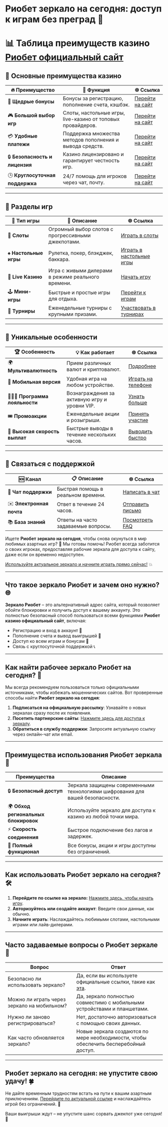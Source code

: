 # Риобет зеркало на сегодня: доступ к играм без преград 🎰

# 📊 Таблица преимуществ казино [Риобет официальный сайт](https://brandplay.link/dtx89f2L)

## 💎 Основные преимущества казино

| 🔥 **Преимущество** | 🎯 **Функция** | 🌐 **Ссылка** |
|----------------------|----------------|---------------|
| 🎁 **Щедрые бонусы**  | Бонусы за регистрацию, пополнение счета, кэшбэк. | [Перейти на сайт](https://brandplay.link/dtx89f2L) |
| 🎮 **Большой выбор игр** | Слоты, настольные игры, live-казино от топовых провайдеров. | [Перейти на сайт](https://brandplay.link/dtx89f2L) |
| 💳 **Удобные платежи** | Поддержка множества методов пополнения и вывода средств. | [Перейти на сайт](https://brandplay.link/dtx89f2L) |
| 🔒 **Безопасность и лицензия** | Казино лицензировано и гарантирует честность игр. | [Перейти на сайт](https://brandplay.link/dtx89f2L) |
| 🕒 **Круглосуточная поддержка** | 24/7 помощь для игроков через чат, почту. | [Перейти на сайт](https://brandplay.link/dtx89f2L) |

---

## 🎰 Разделы игр

| 🎲 **Тип игры**      | 📖 **Описание**                | 🌐 **Ссылка** |
|----------------------|--------------------------------|---------------|
| 🎰 **Слоты**         | Огромный выбор слотов с прогрессивными джекпотами. | [Играть в слоты](https://brandplay.link/dtx89f2L) |
| ♠️ **Настольные игры** | Рулетка, покер, блэкджек, баккара. | [Играть в настольные игры](https://brandplay.link/dtx89f2L) |
| 🎥 **Live Казино**    | Игра с живыми дилерами в режиме реального времени. | [Начать игру](https://brandplay.link/dtx89f2L) |
| 🕹️ **Мини-игры**     | Быстрые и простые игры для отдыха. | [Перейти к играм](https://brandplay.link/dtx89f2L) |
| 🤑 **Турниры**        | Еженедельные турниры с крупными призами. | [Участвовать в турнирах](https://brandplay.link/dtx89f2L) |

---

## 🚀 Уникальные особенности

| 🏆 **Особенность**   | 💡 **Как работает**            | 🌐 **Ссылка** |
|----------------------|--------------------------------|---------------|
| 🌍 **Мультивалютность** | Прием различных валют и криптовалют. | [Подробнее](https://brandplay.link/dtx89f2L) |
| 📱 **Мобильная версия** | Удобная игра на любом устройстве. | [Играть на телефоне](https://brandplay.link/dtx89f2L) |
| 🧑‍🤝‍🧑 **Программа лояльности** | Вознаграждения за активную игру и уровни VIP. | [Узнать больше](https://brandplay.link/dtx89f2L) |
| 🎟️ **Промоакции**    | Еженедельные акции и розыгрыши. | [Принять участие](https://brandplay.link/dtx89f2L) |
| 🚀 **Высокая скорость выплат** | Быстрые выводы в течение нескольких часов. | [Выводить быстро](https://brandplay.link/dtx89f2L) |

---

## 💬 Связаться с поддержкой

| 🆘 **Канал**         | 📋 **Описание**               | 🌐 **Ссылка** |
|----------------------|--------------------------------|---------------|
| 💬 **Чат поддержки** | Быстрая помощь в реальном времени. | [Написать в чат](https://brandplay.link/dtx89f2L) |
| ✉️ **Электронная почта** | Ответ в течение 24 часов.       | [Отправить письмо](https://brandplay.link/dtx89f2L) |
| 📚 **База знаний**    | Ответы на часто задаваемые вопросы. | [Посмотреть FAQ](https://brandplay.link/dtx89f2L) |

Ищете **Риобет зеркало на сегодня**, чтобы снова окунуться в мир любимых азартных игр? 🎲 Мы готовы помочь! Риобет всегда заботится о своих игроках, предоставляя рабочие зеркала для доступа к сайту, даже если он временно недоступен. 

[Используйте актуальное зеркало и начните играть прямо сейчас!](https://brandplay.link/dtx89f2L) 💥

---

## Что такое зеркало Риобет и зачем оно нужно? 🌐

**Зеркало Риобет** – это альтернативный адрес сайта, который позволяет обойти блокировки и получить доступ к вашему аккаунту. Это полностью безопасный способ пользоваться всеми функциями **Риобет казино официальный сайт**, включая:

- Регистрацию и вход в аккаунт 🔐
- Пополнение счета и вывод выигрышей 💸
- Доступ ко всем играм и бонусам 🎁
- Связь с круглосуточной поддержкой 📞

---

## Как найти рабочее зеркало Риобет на сегодня? 🚀

Мы всегда рекомендуем пользоваться только официальными источниками, чтобы избежать мошеннических сайтов. Вот проверенные способы найти **Риобет зеркало на сегодня**:

1. **Подписаться на официальную рассылку**: Узнавайте о новых зеркалах сразу после их появления.
2. **Посетить партнерские сайты**: [Нажмите здесь для доступа к зеркалу](https://brandplay.link/dtx89f2L).
3. **Обратиться в службу поддержки**: Запросите актуальную ссылку через онлайн-чат или email.

---

## Преимущества использования Риобет зеркала 🎯

| **Преимущества**              | **Описание**                                                                                                         |
|-------------------------------|---------------------------------------------------------------------------------------------------------------------|
| 🔒 **Безопасный доступ**        | Зеркала защищены современными технологиями шифрования для вашей безопасности.                                         |
| 🌍 **Обход региональных блокировок** | Используйте зеркало для доступа к казино из любой точки мира.                                                      |
| ⚡ **Скорость соединения**      | Быстрое подключение без лагов и задержек.                                                                            |
| 🎁 **Полный функционал**        | Все бонусы, акции и игры доступны без ограничений.                                                                   |

---

## Как использовать Риобет зеркало на сегодня? 🛠️

1. **Перейдите по ссылке на зеркало:** [Нажмите здесь, чтобы начать игру](https://brandplay.link/dtx89f2L).
2. **Авторизуйтесь или создайте аккаунт**: Введите свои данные, как обычно.
3. **Начните играть**: Наслаждайтесь любимыми слотами, настольными играми или лайв-дилерами.

---

## Часто задаваемые вопросы о Риобет зеркале 🧐

| **Вопрос**                                | **Ответ**                                                                                                  |
|------------------------------------------|-----------------------------------------------------------------------------------------------------------|
| Безопасно ли использовать зеркало?       | Да, если вы используете официальные ссылки, такие как [эта](https://brandplay.link/dtx89f2L).              |
| Можно ли играть через зеркало на мобильном? | Да, зеркало полностью совместимо с мобильными устройствами и планшетами.                                  |
| Нужно ли заново регистрироваться?        | Нет, достаточно авторизоваться с помощью своих данных.                                                    |
| Как часто обновляется зеркало?           | Новые зеркала создаются по мере необходимости, чтобы обеспечить бесперебойный доступ.                     |

---

## Риобет зеркало на сегодня: не упустите свою удачу! 🍀

Не дайте временным трудностям встать на пути к вашим азартным приключениям. [Перейдите по актуальной ссылке](https://brandplay.link/dtx89f2L) и наслаждайтесь игрой без ограничений. 🎰

Ваши выигрыши ждут – не упустите шанс сорвать джекпот уже сегодня! 💎
